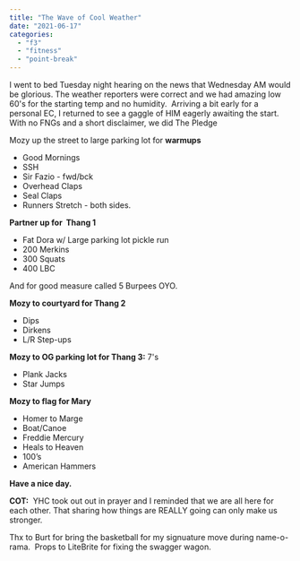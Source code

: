 ```yaml
---
title: "The Wave of Cool Weather"
date: "2021-06-17"
categories: 
  - "f3"
  - "fitness"
  - "point-break"
---
```


I went to bed Tuesday night hearing on the news that Wednesday AM would be glorious. The weather reporters were correct and we had amazing low 60's for the starting temp and no humidity.  Arriving a bit early for a personal EC, I returned to see a gaggle of HIM eagerly awaiting the start.  With no FNGs and a short disclaimer, we did The Pledge 

Mozy up the street to large parking lot for **warmups** 

- Good Mornings
- SSH
- Sir Fazio - fwd/bck
- Overhead Claps
- Seal Claps 
- Runners Stretch - both sides. 

**Partner up for  Thang 1**

- Fat Dora w/ Large parking lot pickle run
- 200 Merkins
- 300 Squats
- 400 LBC

And for good measure called 5 Burpees OYO. 

**Mozy to courtyard for Thang 2**

- Dips
- Dirkens 
- L/R Step-ups

**Mozy to OG parking lot for Thang 3:** 7's 

- Plank Jacks
- Star Jumps 

**Mozy to flag for Mary** 

- Homer to Marge 
- Boat/Canoe
- Freddie Mercury 
- Heals to Heaven
- 100’s 
- American Hammers 

**Have a nice day.** 

**COT:**  YHC took out out in prayer and I reminded that we are all here for each other. That sharing how things are REALLY going can only make us stronger. 

Thx to Burt for bring the basketball for my signuature move during name-o-rama.  Props to LiteBrite for fixing the swagger wagon.
